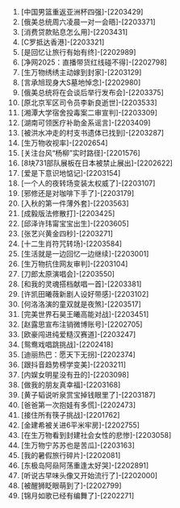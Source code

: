 
1. [中国男篮重返亚洲杯四强]-[2203429]
1. [俄美总统周六凌晨一对一会晤]-[2203371]
1. [消费贷款贴息怎么用]-[2203431]
1. [C罗抵达香港]-[2203321]
1. [是回忆让旅行有始有终]-[2202989]
1. [净网2025：直播带货红线碰不得]-[2202798]
1. [生万物绣绣主动嫁到封家]-[2203129]
1. [言承旭现身大S墓地悼念]-[2202980]
1. [俄美总统将在会谈后举行发布会]-[2203375]
1. [原北京军区司令员李新良逝世]-[2203533]
1. [湘潭大学宿舍投毒案二审宣判]-[2203309]
1. [湖南可领医疗补助金系谣言]-[2203409]
1. [被洪水冲走的村支书遗体已找到]-[2203287]
1. [生万物收视率]-[2202654]
1. [关注台风“杨柳”实时路径]-[2201576]
1. [8块731部队展板在日本被禁止展出]-[2202622]
1. [爱是下意识地惦记]-[2203154]
1. [一个人的夜转场变装太权威了]-[2203107]
1. [邪修还是对咖啡下手了]-[2203179]
1. [入秋的第一件薄外套]-[2203563]
1. [成毅版法修散打]-[2203425]
1. [邱泽许玮甯宝宝出生]-[2203605]
1. [张艺兴黄金四秒]-[2203271]
1. [十二生肖符咒转场]-[2203584]
1. [生活就是一边回忆一边继续]-[2203001]
1. [生万物抗住网友审判]-[2203104]
1. [刀郎太原演唱会]-[2203550]
1. [和我的灵魂搭档献唱一首]-[2203381]
1. [许凯田曦薇新剧人设好带感]-[2203102]
1. [何洛洛演的童双就是夜煞]-[2203517]
1. [完美世界石昊王曦高能对战]-[2203451]
1. [赵露思宣布注销微博账号]-[2202705]
1. [欧豪闯进纯爱糙汉赛道]-[2203247]
1. [鸳鸯戏唱跳挑战]-[2202418]
1. [迪丽热巴：愿天下无拐]-[2202374]
1. [跟抖音趋势榜学变美]-[2203211]
1. [内娱女明星没有丑的]-[2203098]
1. [做我的朋友真幸福]-[2203168]
1. [黄子韬说听泉赏宝掉钱眼里了]-[2203187]
1. [爸爸第一次抱娃有多慌]-[2202473]
1. [接住所有筷子挑战]-[2201762]
1. [金建希被关进6平米牢房]-[2202755]
1. [在生万物看到封建社会女性的悲惨]-[2203058]
1. [生万物宁苏苏也是苦瓜]-[2203163]
1. [我的暑假旅行碎片]-[2202081]
1. [东极岛阿赑阿荡重逢太好哭]-[2202891]
1. [听说古早味头像又开始流行了]-[2202000]
1. [被醒狮眨眼萌到了]-[2202799]
1. [锦月如歌已经有编舞了]-[2202271]